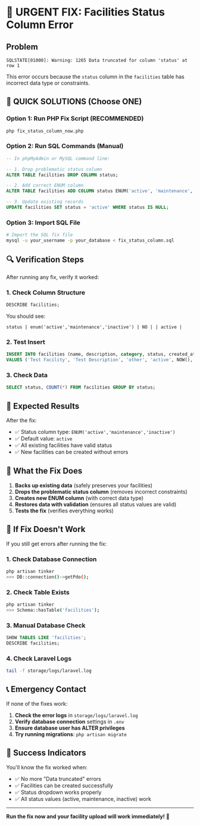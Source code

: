 # 🚨 URGENT FIX: Facilities Status Column Error

## Problem
```
SQLSTATE[01000]: Warning: 1265 Data truncated for column 'status' at row 1
```

This error occurs because the `status` column in the `facilities` table has incorrect data type or constraints.

## 🚀 QUICK SOLUTIONS (Choose ONE)

### Option 1: Run PHP Fix Script (RECOMMENDED)
```bash
php fix_status_column_now.php
```

### Option 2: Run SQL Commands (Manual)
```sql
-- In phpMyAdmin or MySQL command line:

-- 1. Drop problematic status column
ALTER TABLE facilities DROP COLUMN status;

-- 2. Add correct ENUM column
ALTER TABLE facilities ADD COLUMN status ENUM('active', 'maintenance', 'inactive') DEFAULT 'active';

-- 3. Update existing records
UPDATE facilities SET status = 'active' WHERE status IS NULL;
```

### Option 3: Import SQL File
```bash
# Import the SQL fix file
mysql -u your_username -p your_database < fix_status_column.sql
```

## 🔍 Verification Steps

After running any fix, verify it worked:

### 1. Check Column Structure
```sql
DESCRIBE facilities;
```
You should see:
```
status | enum('active','maintenance','inactive') | NO | | active |
```

### 2. Test Insert
```sql
INSERT INTO facilities (name, description, category, status, created_at, updated_at) 
VALUES ('Test Facility', 'Test Description', 'other', 'active', NOW(), NOW());
```

### 3. Check Data
```sql
SELECT status, COUNT(*) FROM facilities GROUP BY status;
```

## 🎯 Expected Results

After the fix:
- ✅ Status column type: `ENUM('active','maintenance','inactive')`
- ✅ Default value: `active`
- ✅ All existing facilities have valid status
- ✅ New facilities can be created without errors

## 🔧 What the Fix Does

1. **Backs up existing data** (safely preserves your facilities)
2. **Drops the problematic status column** (removes incorrect constraints)
3. **Creates new ENUM column** (with correct data type)
4. **Restores data with validation** (ensures all status values are valid)
5. **Tests the fix** (verifies everything works)

## 🚨 If Fix Doesn't Work

If you still get errors after running the fix:

### 1. Check Database Connection
```bash
php artisan tinker
>>> DB::connection()->getPdo();
```

### 2. Check Table Exists
```bash
php artisan tinker
>>> Schema::hasTable('facilities');
```

### 3. Manual Database Check
```sql
SHOW TABLES LIKE 'facilities';
DESCRIBE facilities;
```

### 4. Check Laravel Logs
```bash
tail -f storage/logs/laravel.log
```

## 📞 Emergency Contact

If none of the fixes work:

1. **Check the error logs** in `storage/logs/laravel.log`
2. **Verify database connection** settings in `.env`
3. **Ensure database user has ALTER privileges**
4. **Try running migrations**: `php artisan migrate`

## 🎉 Success Indicators

You'll know the fix worked when:
- ✅ No more "Data truncated" errors
- ✅ Facilities can be created successfully
- ✅ Status dropdown works properly
- ✅ All status values (active, maintenance, inactive) work

---

**Run the fix now and your facility upload will work immediately!** 🚀